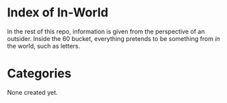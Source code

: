 # Index of In-World

In the rest of this repo, information is given from the perspective of an outsider. Inside the 60 bucket, everything pretends to be something from *in* the world, such as letters. 

# Categories

None created yet.